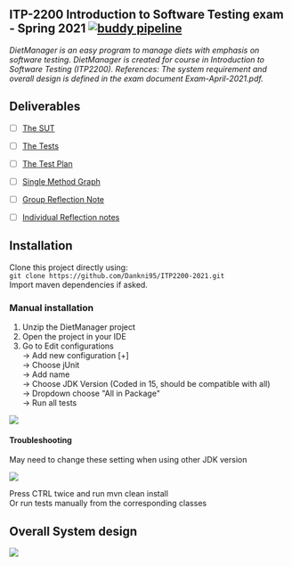 ## ITP-2200 Introduction to Software Testing exam - Spring 2021 [![buddy pipeline](https://app.buddy.works/danielkn/itp2200/pipelines/pipeline/319726/badge.svg?token=006b395dd8acf3c595b81beac5ea06b59a26b76f03206de6d52f9f130510a84e "buddy pipeline")](https://app.buddy.works/danielkn/itp2200/pipelines/pipeline/319726)
_DietManager is an easy program to manage diets with emphasis on software testing. DietManager is created for course in Introduction to Software Testing (ITP2200). References: The system requirement and overall design is defined in the exam document Exam-April-2021.pdf._

## Deliverables
- [ ] [The SUT](https://github.com/Dankni95/ITP2200-2021/tree/master/src/main/java/)
- [ ] [The Tests](https://github.com/Dankni95/ITP2200-2021/tree/master/src/test/java/)
- [ ] [The Test Plan](https://github.com/Dankni95/ITP2200-2021/blob/master/Documentation/Project%20plan.pdf)
- [ ] [Single Method Graph](https://github.com/Dankni95/ITP2200-2021/tree/master/Documentation/Graph.pdf)
- [ ] [Group Reflection Note](https://github.com/Dankni95/ITP2200-2021/tree/master/Documentation/Reflection%20note.pdf)
- [ ] [Individual Reflection notes](https://github.com/Dankni95/ITP2200-2021/tree/master/Documentation/Individual%20reflection%20notes/)


## Installation
Clone this project directly using:<br /> 
` git clone https://github.com/Dankni95/ITP2200-2021.git `<br /> 
Import maven dependencies if asked.
### Manual installation
1. Unzip the DietManager project
2. Open the project in your IDE
3. Go to Edit configurations <br /> 
-> Add new configuration [+] <br /> 
-> Choose jUnit <br /> 
-> Add name <br /> 
-> Choose JDK Version (Coded in 15, should be compatible with all) <br /> 
-> Dropdown choose "All in Package"<br /> 
-> Run all tests<br /> 

![](https://i.imgur.com/yvMcjD5.png)

#### Troubleshooting
May need to change these setting when using other JDK version

![](https://i.imgur.com/8oDeyTz.png)

Press CTRL twice and run mvn clean install<br /> 
Or run tests manually from the corresponding classes




## Overall System design<br /> 
![](https://i.imgur.com/HTTCcSe.png)
